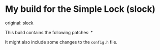 # My build for the Simple Lock (slock)
original: [slock](https://tools.suckless.org/slock/)

This build contains the following patches:
  *

It might also include some changes to the `config.h` file.
